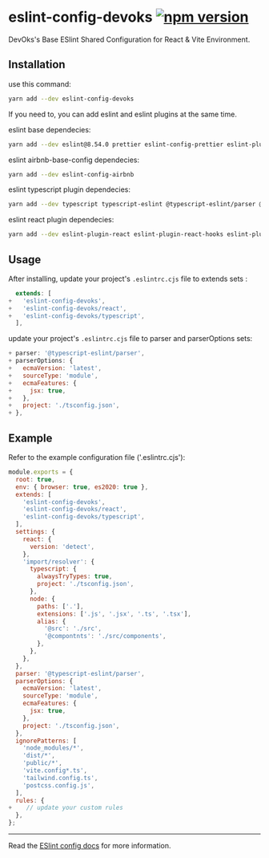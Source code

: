 # eslint-config-devoks [![npm version](https://badge.fury.io/js/eslint-config-devoks.svg)](https://badge.fury.io/js/eslint-config-devoks)

DevOks's Base ESlint Shared Configuration for React & Vite Environment.

## Installation 

use this command:

```sh
yarn add --dev eslint-config-devoks
```

If you need to, you can add eslint and eslint plugins at the same time.

eslint base dependecies:
```sh
yarn add --dev eslint@8.54.0 prettier eslint-config-prettier eslint-plugin-prettier eslint-plugin-import eslint-plugin-no-relative-import-paths globals
```

eslint airbnb-base-config dependecies:
```sh
yarn add --dev eslint-config-airbnb
```

eslint typescript plugin dependecies:
```sh
yarn add --dev typescript typescript-eslint @typescript-eslint/parser @typescript-eslint/eslint-plugin eslint-import-resolver-typescript
```

eslint react plugin dependecies:
```sh
yarn add --dev eslint-plugin-react eslint-plugin-react-hooks eslint-plugin-react-refresh eslint-plugin-jsx-a11y
```


## Usage

After installing, update your project's `.eslintrc.cjs` file to extends sets :

```js
  extends: [
+   'eslint-config-devoks',
+   'eslint-config-devoks/react',
+   'eslint-config-devoks/typescript',
  ],
```

update your project's `.eslintrc.cjs` file to parser and parserOptions sets:

```js
+ parser: '@typescript-eslint/parser',
+ parserOptions: {
+   ecmaVersion: 'latest',
+   sourceType: 'module',
+   ecmaFeatures: {
+     jsx: true,
+   },
+   project: './tsconfig.json',
+ },
```

## Example

Refer to the example configuration file ('.eslintrc.cjs'):

```js
module.exports = {
  root: true,
  env: { browser: true, es2020: true },
  extends: [
    'eslint-config-devoks',
    'eslint-config-devoks/react',
    'eslint-config-devoks/typescript',
  ],
  settings: {
    react: {
      version: 'detect',
    },
    'import/resolver': {
      typescript: {
        alwaysTryTypes: true,
        project: './tsconfig.json',
      },
      node: {
        paths: ['.'],
        extensions: ['.js', '.jsx', '.ts', '.tsx'],
        alias: {
          '@src': './src',
          '@compontnts': './src/components',
        },
      },
    },
  },
  parser: '@typescript-eslint/parser',
  parserOptions: {
    ecmaVersion: 'latest',
    sourceType: 'module',
    ecmaFeatures: {
      jsx: true,
    },
    project: './tsconfig.json',
  },
  ignorePatterns: [
    'node_modules/*',
    'dist/*',
    'public/*',
    'vite.config*.ts',
    'tailwind.config.ts',
    'postcss.config.js',
  ],
  rules: {
+    // update your custom rules
  },
};
```

---

Read the [ESlint config docs](http://eslint.org/docs/user-guide/configuring#extending-configuration-files)
for more information.